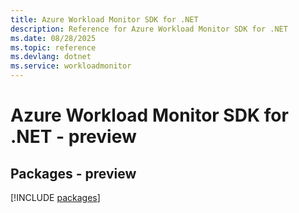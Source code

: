 ```yaml
---
title: Azure Workload Monitor SDK for .NET
description: Reference for Azure Workload Monitor SDK for .NET
ms.date: 08/28/2025
ms.topic: reference
ms.devlang: dotnet
ms.service: workloadmonitor
---
```

# Azure Workload Monitor SDK for .NET - preview
## Packages - preview
[!INCLUDE [packages](workload-monitor-index.md)]